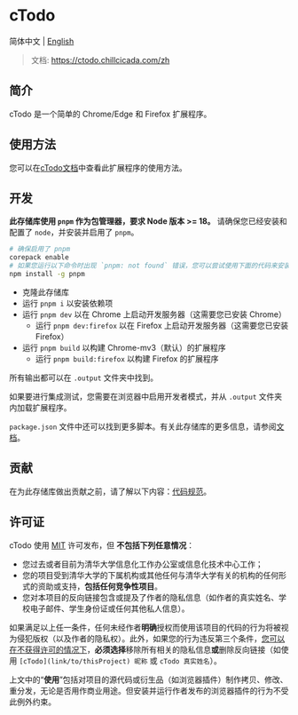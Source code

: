 # cTodo

简体中文 | [English](./README.md)

> 文档: <https://ctodo.chillcicada.com/zh>

## 简介

cTodo 是一个简单的 Chrome/Edge 和 Firefox 扩展程序。

## 使用方法

您可以在[cTodo文档](https://ctodo.chillcicada.com/zh/guide)中查看此扩展程序的使用方法。

## 开发

**此存储库使用 `pnpm` 作为包管理器，要求 Node 版本 >= 18。** 请确保您已经安装和配置了 `node`，并安装并启用了 `pnpm`。

```bash
# 确保启用了 pnpm
corepack enable
# 如果您运行以下命令时出现 `pnpm: not found` 错误，您可以尝试使用下面的代码来安装 pnpm
npm install -g pnpm
```

- 克隆此存储库
- 运行 `pnpm i` 以安装依赖项
- 运行 `pnpm dev` 以在 Chrome 上启动开发服务器（这需要您已安装 Chrome）
  - 运行 `pnpm dev:firefox` 以在 Firefox 上启动开发服务器（这需要您已安装 Firefox）
- 运行 `pnpm build` 以构建 Chrome-mv3（默认）的扩展程序
  - 运行 `pnpm build:firefox` 以构建 Firefox 的扩展程序

所有输出都可以在 `.output` 文件夹中找到。

如果要进行集成测试，您需要在浏览器中启用开发者模式，并从 `.output` 文件夹内加载扩展程序。

`package.json` 文件中还可以找到更多脚本。有关此存储库的更多信息，请参阅[文档](https://ctodo.chillcicada.com/zh/design)。

## 贡献

在为此存储库做出贡献之前，请了解以下内容：[代码规范](https://ctodo.chillcicada.com/zh/principle)。

## 许可证

cTodo 使用 [MIT](https://mit-license.org) 许可发布，但 **不包括下列任意情况**：

- 您过去或者目前为清华大学信息化工作办公室或信息化技术中心工作；
- 您的项目受到清华大学的下属机构或其他任何与清华大学有关的机构的任何形式的资助或支持，**包括任何竞争性项目**。
- 您对本项目的反向链接包含或提及了作者的隐私信息（如作者的真实姓名、学校电子邮件、学生身份证或任何其他私人信息）。

如果满足以上任一条件，任何未经作者**明确**授权而使用该项目的代码的行为将被视为侵犯版权（以及作者的隐私权）。此外，如果您的行为违反第三个条件，<u>您可以在不获得许可的情况下</u>，**必须选择**移除所有相关的隐私信息**或**删除反向链接（如使用 `[cTodo](link/to/thisProject) 昵称` 或 `cTodo 真实姓名`）。

上文中的“**使用**”包括对项目的源代码或衍生品（如浏览器插件）制作拷贝、修改、重分发，无论是否用作商业用途。但安装并运行作者发布的浏览器插件的行为不受此例外约束。
